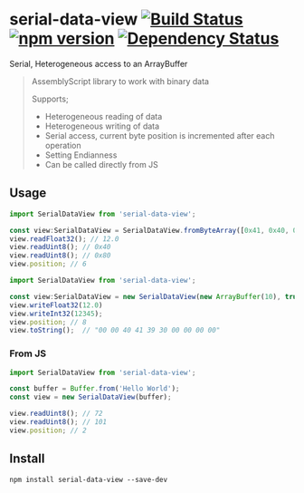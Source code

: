 # serial-data-view [![Build Status](https://travis-ci.org/bealearts/serial-data-view.png?branch=master)](https://travis-ci.org/bealearts/serial-data-view) [![npm version](https://badge.fury.io/js/serial-data-view.svg)](http://badge.fury.io/js/serial-data-view) [![Dependency Status](https://david-dm.org/bealearts/serial-data-view.png)](https://david-dm.org/bealearts/serial-data-view)

Serial, Heterogeneous access to an ArrayBuffer

> AssemblyScript library to work with binary data
>
>  Supports;
> * Heterogeneous reading of data
> * Heterogeneous writing of data
> * Serial access, current byte position is incremented after each operation
> * Setting Endianness
> * Can be called directly from JS


## Usage
```ts
import SerialDataView from 'serial-data-view';

const view:SerialDataView = SerialDataView.fromByteArray([0x41, 0x40, 0x00, 0x00, 0x40, 0x80, 0x00, 0x00]);
view.readFloat32(); // 12.0
view.readUint8(); // 0x40
view.readUint8(); // 0x80
view.position; // 6
```

```ts
import SerialDataView from 'serial-data-view';

const view:SerialDataView = new SerialDataView(new ArrayBuffer(10), true);  // littleEndian
view.writeFloat32(12.0)
view.writeInt32(12345);
view.position; // 8
view.toString();  // "00 00 40 41 39 30 00 00 00 00"
```

### From JS
```js
import SerialDataView from 'serial-data-view';

const buffer = Buffer.from('Hello World');
const view = new SerialDataView(buffer);

view.readUint8(); // 72
view.readUint8(); // 101
view.position; // 2
```


## Install
```shell
npm install serial-data-view --save-dev
```
